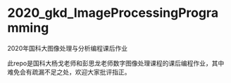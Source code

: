 # 2020_gkd_ImageProcessingProgramming
2020年国科大图像处理与分析编程课后作业

此repo是国科大杨戈老师和彭思龙老师数字图像处理课程的课后编程作业，其中难免会有疏漏不足之处，欢迎大家批评指正。
